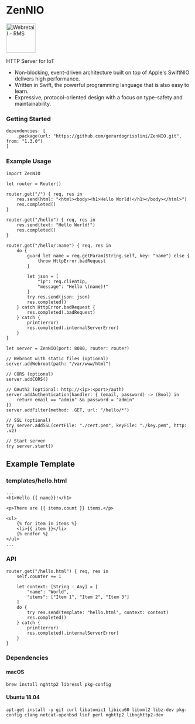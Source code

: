 # ZenNIO

<img src="https://github.com/gerardogrisolini/Webretail/blob/master/webroot/media/logo.png?raw=true" width="80" alt="Webretail - RMS" />

HTTP Server for IoT

<ul>
<li>Non-blocking, event-driven architecture built on top of Apple's SwiftNIO delivers high performance.</li>
<li>Written in Swift, the powerful programming language that is also easy to learn.</li>
<li>Expressive, protocol-oriented design with a focus on type-safety and maintainability.</li>
</ul>


### Getting Started

```
dependencies: [
    .package(url: "https://github.com/gerardogrisolini/ZenNIO.git", from: "1.3.0")
]
```

### Example Usage

```
import ZenNIO

let router = Router()

router.get("/") { req, res in
    res.send(html: "<html><body><h1>Hello World!</h1></body></html>")
    res.completed()
}

router.get("/hello") { req, res in
    res.send(text: "Hello World!")
    res.completed()
}

router.get("/hello/:name") { req, res in
    do {
        guard let name = req.getParam(String.self, key: "name") else {
            throw HttpError.badRequest
        }

        let json = [
            "ip": req.clientIp,
            "message": "Hello \(name)!"
        ]
        try res.send(json: json)
        res.completed()
    } catch HttpError.badRequest {
        res.completed(.badRequest)
    } catch {
        print(error)
        res.completed(.internalServerError)
    }
}

let server = ZenNIO(port: 8080, router: router)

// Webroot with static files (optional)
server.addWebroot(path: "/var/www/html")

// CORS (optional)
server.addCORS()

// OAuth2 (optional: http://<ip>:<port>/auth)
server.addAuthentication(handler: { (email, password) -> (Bool) in
    return email == "admin" && password = "admin"
})
server.addFilter(method: .GET, url: "/hello/*")

// SSL (optional)
try server.addSSL(certFile: "./cert.pem", keyFile: "./key.pem", http: .v2)

// Start server
try server.start()
```

## Example Template

### templates/hello.html
```
...
<h1>Hello {{ name}}!</h1>

<p>There are {{ items.count }} items.</p>

<ul>
    {% for item in items %}
    <li>{{ item }}</li>
    {% endfor %}
</ul>
...
```

### API
```
router.get("/hello.html") { req, res in
    self.counter += 1

    let context: [String : Any] = [
        "name": "World",
        "items": ["Item 1", "Item 2", "Item 3"]
    ]
    do {
        try res.send(template: "hello.html", context: context)
        res.completed()
    } catch {
        print(error)
        res.completed(.internalServerError)
    }
}
```

### Dependencies

#### macOS

```
brew install nghttp2 libressl pkg-config
```

#### Ubuntu 18.04

```
apt-get install -y git curl libatomic1 libicu60 libxml2 libz-dev pkg-config clang netcat-openbsd lsof perl nghttp2 libnghttp2-dev
```
